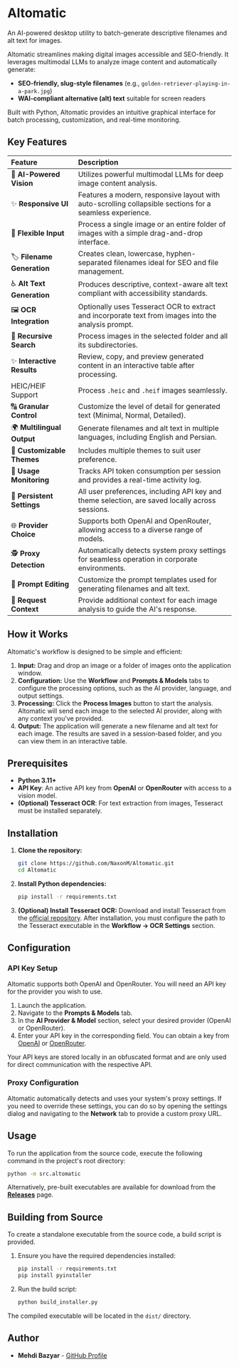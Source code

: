 # Altomatic

An AI-powered desktop utility to batch-generate descriptive filenames and alt text for images.

Altomatic streamlines making digital images accessible and SEO-friendly. It leverages multimodal LLMs to analyze image content and automatically generate:

- **SEO-friendly, slug-style filenames** (e.g., `golden-retriever-playing-in-a-park.jpg`)
- **WAI-compliant alternative (alt) text** suitable for screen readers

Built with Python, Altomatic provides an intuitive graphical interface for batch processing, customization, and real-time monitoring.

## Key Features

| Feature | Description |
| :--- | :--- |
| 🧠 **AI-Powered Vision** | Utilizes powerful multimodal LLMs for deep image content analysis. |
| ✨ **Responsive UI** | Features a modern, responsive layout with auto-scrolling collapsible sections for a seamless experience. |
| 📂 **Flexible Input** | Process a single image or an entire folder of images with a simple drag-and-drop interface. |
| 🏷 **Filename Generation** | Creates clean, lowercase, hyphen-separated filenames ideal for SEO and file management. |
| ♿ **Alt Text Generation** | Produces descriptive, context-aware alt text compliant with accessibility standards. |
| 🖼️ **OCR Integration** | Optionally uses Tesseract OCR to extract and incorporate text from images into the analysis prompt. |
| 📂 **Recursive Search** | Process images in the selected folder and all its subdirectories. |
| ✨ **Interactive Results** | Review, copy, and preview generated content in an interactive table after processing. |
|  HEIC/HEIF Support | Process `.heic` and `.heif` images seamlessly. |
| 🔠 **Granular Control** | Customize the level of detail for generated text (Minimal, Normal, Detailed). |
| 🌍 **Multilingual Output** | Generate filenames and alt text in multiple languages, including English and Persian. |
| 🎨 **Customizable Themes** | Includes multiple themes to suit user preference. |
| 🧾 **Usage Monitoring** | Tracks API token consumption per session and provides a real-time activity log. |
| 🔧 **Persistent Settings** | All user preferences, including API key and theme selection, are saved locally across sessions. |
| 🌐 **Provider Choice** | Supports both OpenAI and OpenRouter, allowing access to a diverse range of models. |
| 🕵️ **Proxy Detection** | Automatically detects system proxy settings for seamless operation in corporate environments. |
| 📝 **Prompt Editing** | Customize the prompt templates used for generating filenames and alt text. |
| 🧠 **Request Context** | Provide additional context for each image analysis to guide the AI's response. |

## How it Works

Altomatic's workflow is designed to be simple and efficient:

1.  **Input:** Drag and drop an image or a folder of images onto the application window.
2.  **Configuration:** Use the **Workflow** and **Prompts & Models** tabs to configure the processing options, such as the AI provider, language, and output settings.
3.  **Processing:** Click the **Process Images** button to start the analysis. Altomatic will send each image to the selected AI provider, along with any context you've provided.
4.  **Output:** The application will generate a new filename and alt text for each image. The results are saved in a session-based folder, and you can view them in an interactive table.

## Prerequisites

- **Python 3.11+**
- **API Key**: An active API key from **OpenAI** or **OpenRouter** with access to a vision model.
- **(Optional) Tesseract OCR**: For text extraction from images, Tesseract must be installed separately.

## Installation

1. **Clone the repository:**
   ```bash
   git clone https://github.com/NaxonM/Altomatic.git
   cd Altomatic
   ```
2. **Install Python dependencies:**
   ```bash
   pip install -r requirements.txt
   ```
3. **(Optional) Install Tesseract OCR:**
   Download and install Tesseract from the [official repository](https://github.com/UB-Mannheim/tesseract/wiki). After installation, you must configure the path to the Tesseract executable in the **Workflow -> OCR Settings** section.

## Configuration

### API Key Setup

Altomatic supports both OpenAI and OpenRouter. You will need an API key for the provider you wish to use.

1. Launch the application.
2. Navigate to the **Prompts & Models** tab.
3. In the **AI Provider & Model** section, select your desired provider (OpenAI or OpenRouter).
4. Enter your API key in the corresponding field. You can obtain a key from [OpenAI](https://platform.openai.com/api-keys) or [OpenRouter](https://openrouter.ai/keys).

Your API keys are stored locally in an obfuscated format and are only used for direct communication with the respective API.

### Proxy Configuration

Altomatic automatically detects and uses your system's proxy settings. If you need to override these settings, you can do so by opening the settings dialog and navigating to the **Network** tab to provide a custom proxy URL.

## Usage

To run the application from the source code, execute the following command in the project's root directory:
```bash
python -m src.altomatic
```
Alternatively, pre-built executables are available for download from the [**Releases**](https://github.com/NaxonM/Altomatic/releases) page.

## Building from Source

To create a standalone executable from the source code, a build script is provided.

1.  Ensure you have the required dependencies installed:
    ```bash
    pip install -r requirements.txt
    pip install pyinstaller
    ```
2.  Run the build script:
    ```bash
    python build_installer.py
    ```
The compiled executable will be located in the `dist/` directory.

## Author

- **Mehdi Bazyar** - [GitHub Profile](https://github.com/NaxonM)
